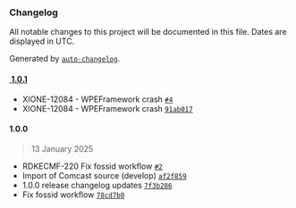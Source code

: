 ### Changelog

All notable changes to this project will be documented in this file. Dates are displayed in UTC.

Generated by [`auto-changelog`](https://github.com/CookPete/auto-changelog).

#### [ 1.0.1](https://github.com/rdkcentral/iarmbus/compare/1.0.0... 1.0.1)

-  XIONE-12084 - WPEFramework crash [`#4`](https://github.com/rdkcentral/iarmbus/pull/4)
- XIONE-12084 - WPEFramework crash [`91ab017`](https://github.com/rdkcentral/iarmbus/commit/91ab01759741c4276dcee4dd92a126209e5d4367)

#### 1.0.0

> 13 January 2025

- RDKECMF-220 Fix fossid workflow [`#2`](https://github.com/rdkcentral/iarmbus/pull/2)
- Import of Comcast source (develop) [`af2f859`](https://github.com/rdkcentral/iarmbus/commit/af2f859d499fb778b44eaab73bf97cb3e0d995d1)
- 1.0.0 release changelog updates [`7f3b286`](https://github.com/rdkcentral/iarmbus/commit/7f3b286a40fab63b30e32467fa584e4eeacc91e5)
- Fix fossid workflow [`78cd7b0`](https://github.com/rdkcentral/iarmbus/commit/78cd7b02df064d80ac82d0e8170c604b78027575)
